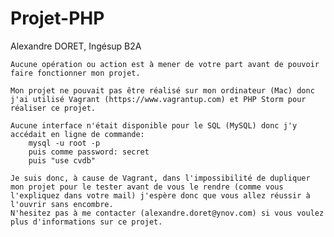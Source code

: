 # Projet-PHP

Alexandre DORET, Ingésup B2A

	Aucune opération ou action est à mener de votre part avant de pouvoir faire fonctionner mon projet. 

	Mon projet ne pouvait pas être réalisé sur mon ordinateur (Mac) donc j'ai utilisé Vagrant (https://www.vagrantup.com) et PHP Storm pour réaliser ce projet. 

	Aucune interface n'était disponible pour le SQL (MySQL) donc j'y accédait en ligne de commande:
		mysql -u root -p
		puis comme password: secret
		puis "use cvdb"

	Je suis donc, à cause de Vagrant, dans l'impossibilité de dupliquer mon projet pour le tester avant de vous le rendre (comme vous l'expliquez dans votre mail) j'espère donc que vous allez réussir à l'ouvrir sans encombre. 
	N'hesitez pas à me contacter (alexandre.doret@ynov.com) si vous voulez plus d'informations sur ce projet.
